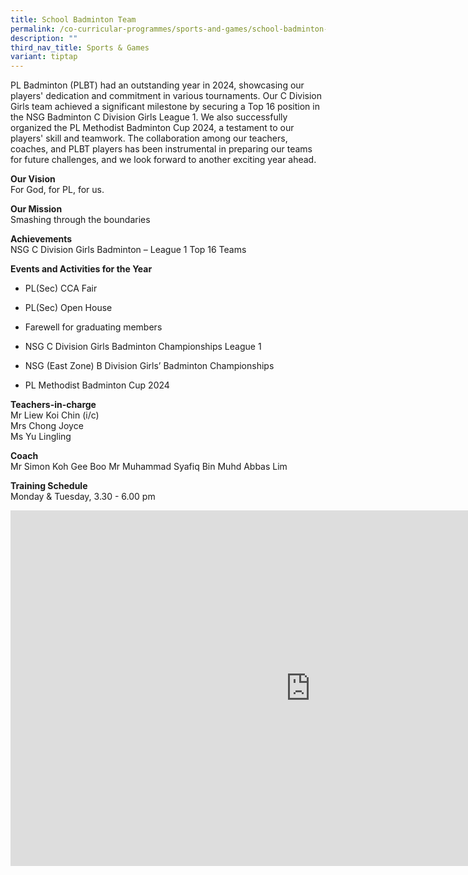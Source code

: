 ```yaml
---
title: School Badminton Team
permalink: /co-curricular-programmes/sports-and-games/school-badminton-team/
description: ""
third_nav_title: Sports & Games
variant: tiptap
---
```

<p>PL Badminton (PLBT) had an outstanding year in 2024, showcasing our players'
dedication and commitment in various tournaments. Our C Division Girls
team achieved a significant milestone by securing a Top 16 position in
the NSG Badminton C Division Girls League 1. We also successfully organized
the PL Methodist Badminton Cup 2024, a testament to our players' skill
and teamwork. The collaboration among our teachers, coaches, and PLBT players
has been instrumental in preparing our teams for future challenges, and
we look forward to another exciting year ahead.</p>
<p><strong>Our Vision</strong> 
<br>For God, for PL, for us.</p>
<p><strong>Our Mission</strong> 
<br>Smashing through the boundaries</p>
<p><strong>Achievements</strong>
<br>NSG C Division Girls Badminton – League 1 Top 16 Teams</p>
<p><strong>Events and Activities for the Year</strong>
</p>
<ul data-tight="true" class="tight">
<li>
<p>PL(Sec) CCA Fair</p>
</li>
<li>
<p>PL(Sec) Open House</p>
</li>
<li>
<p>Farewell for graduating members</p>
</li>
<li>
<p>NSG C Division Girls Badminton Championships League 1</p>
</li>
<li>
<p>NSG (East Zone) B Division Girls’ Badminton Championships</p>
</li>
<li>
<p>PL Methodist Badminton Cup 2024</p>
</li>
</ul>
<p><strong>Teachers-in-charge</strong> 
<br>Mr Liew Koi Chin (i/c)
<br>Mrs Chong Joyce
<br>Ms Yu Lingling</p>
<p><strong>Coach</strong>
<br>Mr Simon Koh Gee Boo Mr Muhammad Syafiq Bin Muhd Abbas Lim</p>
<p><strong>Training Schedule</strong> 
<br>Monday &amp; Tuesday, 3.30 - 6.00 pm</p>
<div class="iframe-wrapper">
<iframe height="569" width="960" allowfullscreen="true" frameborder="0" src="https://docs.google.com/presentation/d/1AnsDjpeS8b7gsnKiebmmQjXtBOtAWRk4tnyNNbnr2qw/embed?start=true&amp;loop=true&amp;delayms=3000"></iframe>
</div>
<p></p>